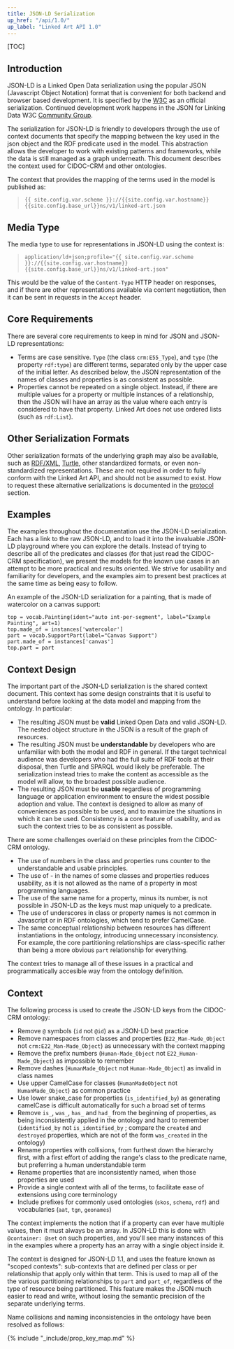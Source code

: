 ```yaml
---
title: JSON-LD Serialization
up_href: "/api/1.0/"
up_label: "Linked Art API 1.0"
---
```


[TOC]

## Introduction

JSON-LD is a Linked Open Data serialization using the popular JSON (Javascript Object Notation) format that is convenient for both backend and browser based development.  It is specified by the [W3C](https://www.w3.org/TR/json-ld11/) as an official serialization. Continued development work happens in the JSON for Linking Data W3C [Community Group](https://www.w3.org/community/json-ld/).

The serialization for JSON-LD is friendly to developers through the use of context documents that specify the mapping between the key used in the json object and the RDF predicate used in the model.  This abstraction allows the developer to work with existing patterns and frameworks, while the data is still managed as a graph underneath.  This document describes the context used for CIDOC-CRM and other ontologies.

The context that provides the mapping of the terms used in the model is published as:
> `{{ site.config.var.scheme }}://{{site.config.var.hostname}}{{site.config.base_url}}ns/v1/linked-art.json`

## Media Type

The media type to use for representations in JSON-LD using the context is:

> `application/ld+json;profile="{{ site.config.var.scheme }}://{{site.config.var.hostname}}{{site.config.base_url}}ns/v1/linked-art.json"`

This would be the value of the `Content-Type` HTTP header on responses, and if there are other representations available via content negotiation, then it can be sent in requests in the `Accept` header.


## Core Requirements

There are several core requirements to keep in mind for JSON and JSON-LD representations:

* Terms are case sensitive.  `Type` (the class `crm:E55_Type`), and `type` (the property `rdf:type`) are different terms, separated only by the upper case of the initial letter. As described below, the JSON representation of the names of classes and properties is as consistent as possible.
* Properties cannot be repeated on a single object.  Instead, if there are multiple values for a property or multiple instances of a relationship, then the JSON will have an array as the value where each entry is considered to have that property. Linked Art does not use ordered lists (such as `rdf:List`).


## Other Serialization Formats

Other serialization formats of the underlying graph may also be available, such as [RDF/XML](https://www.w3.org/TR/rdf-syntax-grammar/), [Turtle](https://www.w3.org/TR/turtle/), other standardized formats, or even non-standardized representations. These are not required in order to fully conform with the Linked Art API, and should not be assumed to exist. How to request these alternative serializations is documented in the [protocol](../protocol/) section.


## Examples

The examples throughout the documentation use the JSON-LD serialization.  Each has a link to the raw JSON-LD, and to load it into the invaluable JSON-LD playground where you can explore the details.  Instead of trying to describe all of the predicates and classes (for that just read the CIDOC-CRM specification), we present the models for the known use cases in an attempt to be more practical and results oriented.  We strive for usability and familiarity for developers, and the examples aim to present best practices at the same time as being easy to follow.

An example of the JSON-LD serialization for a painting, that is made of watercolor on a canvas support:

```crom
top = vocab.Painting(ident="auto int-per-segment", label="Example Painting", art=1)
top.made_of = instances['watercolor']
part = vocab.SupportPart(label="Canvas Support")
part.made_of = instances['canvas']
top.part = part
```

## Context Design

The important part of the JSON-LD serialization is the shared context document.  This context has some design constraints that it is useful to understand before looking at the data model and mapping from the ontology.  In particular:

* The resulting JSON must be __valid__ Linked Open Data and valid JSON-LD. The nested object structure in the JSON is a result of the graph of resources. 
* The resulting JSON must be __understandable__ by developers who are unfamiliar with both the model and RDF in general. If the target technical audience was developers who had the full suite of RDF tools at their disposal, then Turtle and SPARQL would likely be preferable.  The serialization instead tries to make the content as accessible as the model will allow, to the broadest possible audience.
* The resulting JSON must be __usable__ regardless of programming language or application environment to ensure the widest possible adoption and value. The context is designed to allow as many of conveniences as possible to be used, and to maximize the situations in which it can be used.  Consistency is a core feature of usability, and as such the context tries to be as consistent as possible.

There are some challenges overlaid on these principles from the CIDOC-CRM ontology.

* The use of numbers in the class and properties runs counter to the understandable and usable principles.
* The use of - in the names of some classes and properties reduces usability, as it is not allowed as the name of a property in most programming languages.
* The use of the same name for a property, minus its number, is not possible in JSON-LD as the keys must map uniquely to a predicate.
* The use of underscores in class or property names is not common in Javascript or in RDF ontologies, which tend to prefer CamelCase.
* The same conceptual relationship between resources has different instantiations in the ontology, introducing unnecessary inconsistency. For example, the core partitioning relationships are class-specific rather than being a more obvious `part` relationship for everything. 

The context tries to manage all of these issues in a practical and programmatically accesible way from the ontology definition.

## Context

The following process is used to create the JSON-LD keys from the CIDOC-CRM ontology:

* Remove `@` symbols (`id` not `@id`) as a JSON-LD best practice
* Remove namespaces from classes and properties (`E22_Man-Made_Object` not `crm:E22_Man-Made_Object`) as unnecessary with the context mapping
* Remove the prefix numbers (`Human-Made_Object` not `E22_Human-Made_Object`) as impossible to remember
* Remove dashes (`HumanMade_Object` not `Human-Made_Object`) as invalid in class names
* Use upper CamelCase for classes (`HumanMadeObject` not `HumanMade_Object`) as common practice
* Use lower snake_case for properties (`is_identified_by`) as generating camelCase is difficult automatically for such a broad set of terms
* Remove `is_`, `was_`, `has_` and `had_` from the beginning of properties, as being inconsistently applied in the ontology and hard to remember (`identified_by` not `is_identified_by` ; compare the `created` and `destroyed` properties, which are not of the form `was_created` in the ontology)
* Rename properties with collisions, from furthest down the hierarchy first, with a first effort of adding the range's class to the predicate name, but preferring a human understandable term 
* Rename properties that are inconsistently named, when those properties are used
* Provide a single context with all of the terms, to facilitate ease of extensions using core terminology
* Include prefixes for commonly used ontologies (`skos`, `schema`, `rdf`) and vocabularies (`aat`, `tgn`, `geonames`)

The context implements the notion that if a property can ever have multiple values, then it must always be an array. In JSON-LD this is done with `@container: @set` on such properties, and you'll see many instances of this in the examples where a property has an array with a single object inside it.

The context is designed for JSON-LD 1.1, and uses the feature known as "scoped contexts": sub-contexts that are defined per class or per relationship that apply only within that term.  This is used to map all of the the various partitioning relationships to `part` and `part_of`, regardless of the type of resource being partitioned.  This feature makes the JSON much easier to read and write, without losing the semantic precision of the separate underlying terms.

Name collisions and naming inconsistencies in the ontology have been resolved as follows:

> 
{% include "_include/prop_key_map.md" %}
